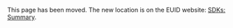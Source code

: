 This page has been moved. The new location is on the EUID website: [SDKs: Summary](https://euid.eu/docs/sdks/summary-sdks).
